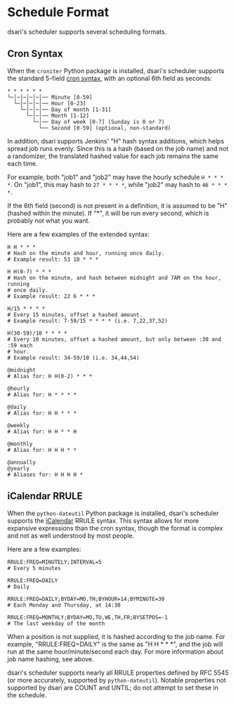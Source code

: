 # Schedule Format

dsari's scheduler supports several scheduling formats.

## Cron Syntax

When the `croniter` Python package is installed, dsari's scheduler supports the standard 5-field [cron syntax](https://en.wikipedia.org/wiki/Cron), with an optional 6th field as seconds:

    * * * * * *
    └─│─│─│─│─│── Minute [0-59]
      └─│─│─│─│── Hour [0-23]
        └─│─│─│── Day of month [1-31]
          └─│─│── Month [1-12]
            └─│── Day of week [0-7] (Sunday is 0 or 7)
              └── Second [0-59] (optional, non-standard)

In addition, dsari supports Jenkins' "H" hash syntax additions, which helps spread job runs evenly.
Since this is a hash (based on the job name) and not a randomizer, the translated hashed value for each job remains the same each time.

For example, both "job1" and "job2" may have the hourly schedule `H * * * *`.
On "job1", this may hash to `27 * * * *`, while "job2" may hash to `46 * * * *`.

If the 6th field (second) is not present in a definition, it is assumed to be "H" (hashed within the minute).
If "*", it will be run every second, which is probably not what you want.

Here are a few examples of the extended syntax:

    H H * * *
    # Hash on the minute and hour, running once daily.
    # Example result: 53 18 * * *
    
    H H(0-7) * * *
    # Hash on the minute, and hash between midnight and 7AM on the hour, running
    # once daily.
    # Example result: 22 6 * * *
    
    H/15 * * * *
    # Every 15 minutes, offset a hashed amount.
    # Example result: 7-59/15 * * * * (i.e. 7,22,37,52)
    
    H(30-59)/10 * * * *
    # Every 10 minutes, offset a hashed amount, but only between :30 and :59 each
    # hour.
    # Example result: 34-59/10 (i.e. 34,44,54)

    @midnight
    # Alias for: H H(0-2) * * *

    @hourly
    # Alias for: H * * * *

    @daily
    # Alias for: H H * * *

    @weekly
    # Alias for: H H * * H

    @monthly
    # Alias for: H H H * *

    @annually
    @yearly
    # Aliases for: H H H H *

## iCalendar RRULE

When the `python-dateutil` Python package is installed, dsari's scheduler supports the [iCalendar](https://tools.ietf.org/html/rfc5545) RRULE syntax.
This syntax allows for more expansive expressions than the cron syntax, though the format is complex and not as well understood by most people.

Here are a few examples:

    RRULE:FREQ=MINUTELY;INTERVAL=5
    # Every 5 minutes

    RRULE:FREQ=DAILY
    # Daily

    RRULE:FREQ=DAILY;BYDAY=MO,TH;BYHOUR=14;BYMINUTE=30
    # Each Monday and Thursday, at 14:30

    RRULE:FREQ=MONTHLY;BYDAY=MO,TU,WE,TH,FR;BYSETPOS=-1
    # The last weekday of the month

When a position is not supplied, it is hashed according to the job name.
For example, "RRULE:FREQ=DAILY" is the same as "H H * * *", and the job will run at the same hour/minute/second each day.
For more information about job name hashing, see above.

dsari's scheduler supports nearly all RRULE properties defined by RFC 5545 (or more accurately, supported by `python-dateutil`).
Notable properties not supported by dsari are COUNT and UNTIL; do not attempt to set these in the schedule.

